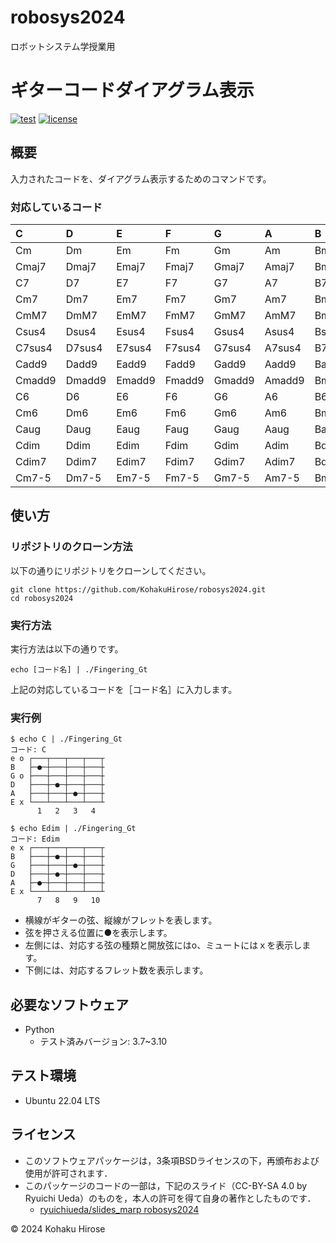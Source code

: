 # robosys2024
ロボットシステム学授業用

# ギターコードダイアグラム表示

[![test](https://github.com/KohakuHirose/robosys2024/actions/workflows/test.yml/badge.svg)](https://github.com/KohakuHirose/robosys2024/actions/workflows/test.yml)
[![license](https://img.shields.io/badge/license-BSD--3--Clause-green?style=flat)](https://github.com/KohakuHirose/robosys2024/tree/main?tab=BSD-3-Clause-1-ov-file)

## 概要
入力されたコードを、ダイアグラム表示するためのコマンドです。

### 対応しているコード
|C|D|E|F|G|A|B|
|:-|:-|:-|:-|:-|:-|:-|
|Cm|Dm|Em|Fm|Gm|Am|Bm|
|Cmaj7|Dmaj7|Emaj7|Fmaj7|Gmaj7|Amaj7|Bmaj7|
|C7|D7|E7|F7|G7|A7|B7|
|Cm7|Dm7|Em7|Fm7|Gm7|Am7|Bm7|
|CmM7|DmM7|EmM7|FmM7|GmM7|AmM7|BmM7| 
|Csus4|Dsus4|Esus4|Fsus4|Gsus4|Asus4|Bsus4|
|C7sus4|D7sus4|E7sus4|F7sus4|G7sus4|A7sus4|B7sus4|
|Cadd9|Dadd9|Eadd9|Fadd9|Gadd9|Aadd9|Badd9|
|Cmadd9|Dmadd9|Emadd9|Fmadd9|Gmadd9|Amadd9|Bmadd9|
|C6|D6|E6|F6|G6|A6|B6|
|Cm6|Dm6|Em6|Fm6|Gm6|Am6|Bm6|
|Caug|Daug|Eaug|Faug|Gaug|Aaug|Baug|
|Cdim|Ddim|Edim|Fdim|Gdim|Adim|Bdim|
|Cdim7|Ddim7|Edim7|Fdim7|Gdim7|Adim7|Bdim7|
|Cm7-5|Dm7-5|Em7-5|Fm7-5|Gm7-5|Am7-5|Bm7-5|

## 使い方
### リポジトリのクローン方法
以下の通りにリポジトリをクローンしてください。
```
git clone https://github.com/KohakuHirose/robosys2024.git
cd robosys2024
```

### 実行方法
実行方法は以下の通りです。
```
echo [コード名] | ./Fingering_Gt
```
上記の対応しているコードを［コード名］に入力します。


### 実行例
```
$ echo C | ./Fingering_Gt
コード: C
e o ┌───┬───┬───┬───┬
B   ├─●─┼───┼───┼───┼
G o ├───┼───┼───┼───┼
D   ├───┼─●─┼───┼───┼
A   ├───┼───┼─●─┼───┼
E x └───┴───┴───┴───┴
      1   2   3   4
```
```
$ echo Edim | ./Fingering_Gt
コード: Edim
e x ┌───┬───┬───┬───┬
B   ├───┼─●─┼───┼───┼
G   ├───┼───┼─●─┼───┼
D   ├───┼─●─┼───┼───┼
A   ├─●─┼───┼───┼───┼
E x └───┴───┴───┴───┴
      7   8   9   10
```
- 横線がギターの弦、縦線がフレットを表します。
- 弦を押さえる位置に●を表示します。
- 左側には、対応する弦の種類と開放弦にはo、ミュートにはｘを表示します。
- 下側には、対応するフレット数を表示します。

## 必要なソフトウェア
- Python
	- テスト済みバージョン: 3.7~3.10

## テスト環境
- Ubuntu 22.04 LTS

## ライセンス
- このソフトウェアパッケージは，3条項BSDライセンスの下，再頒布および使用が許可されます．
- このパッケージのコードの一部は，下記のスライド（CC-BY-SA 4.0 by Ryuichi Ueda）のものを，本人の許可を得て自身の著作としたものです．
    - [ryuichiueda/slides_marp robosys2024](https://github.com/ryuichiueda/slides_marp/tree/master/robosys2024)

 © 2024 Kohaku Hirose
